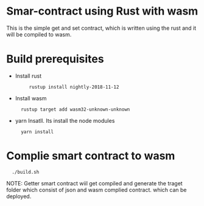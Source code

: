 
# Smar-contract using Rust with wasm

  This is the simple get and set contract, which is written using the rust and it will be compiled to wasm.


# Build prerequisites

 * Install rust

            rustup install nightly-2018-11-12

 * Install wasm


         rustup target add wasm32-unknown-unknown


 * yarn Insatll. Its install the node modules

         yarn install


# Complie smart contract to wasm

      ./build.sh

NOTE: Getter smart contract wiil get  compiled  and generate the traget folder which consist of json and wasm complied contract. which can be deployed.